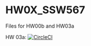 # HW0X_SSW567
Files for HW00b and HW03a

HW 03a: [![CircleCI](https://dl.circleci.com/status-badge/img/circleci/PE3NYn3iNJZWesK285xfFm/7gk46TWeQ6rnL5RQC42gEg/tree/circleci-project-setup.svg?style=svg)](https://dl.circleci.com/status-badge/redirect/circleci/PE3NYn3iNJZWesK285xfFm/7gk46TWeQ6rnL5RQC42gEg/tree/circleci-project-setup)
